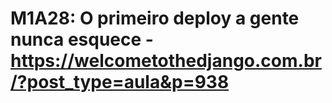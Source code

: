 # M1A28: O primeiro deploy a gente nunca esquece - https://welcometothedjango.com.br/?post_type=aula&p=938